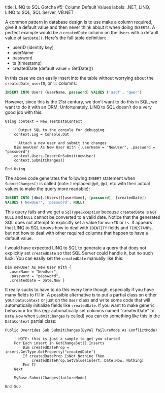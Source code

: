 title: LINQ to SQL Gotcha #5: Column Default Values
labels: .NET, LINQ, LINQ to SQL, SQL Server, VB.NET

A common pattern in database design is to use make a column required, give it a default value and then never think about it when doing <code>INSERT</code>s.  A perfect example would be a <code>createdDate</code> column on the <code>Users</code> with a default value of <code>GetDate()</code>.  Here's the full table definition<!--break-->:

<ul>
<li>userID (identity key)</li>
<li>userName</li>
<li>password</li>
<li>ts (timestamp)</li>
<li>createdDate (default value = GetDate())</li>
</ul>

In this case we can easily insert into the table without worrying about the <code>createdDate</code>, <code>userID</code>, or <code>ts</code> columns:

```sql
INSERT INTO Users (userName, password) VALUES ('asdf', 'qwer')
```

However, since this is the 21st century, we don't want to do this in SQL, we want to do it with an ORM.  Unfortunately, LINQ to SQL doesn't do a very good job with this.

```vbnet
Using context = New TestDataContext

    ' Output SQL to the console for debugging
    context.Log = Console.Out

    ' Attach a new user and submit the changes
    Dim newUser As New User With {.userName = "NewUser", .password = "password"}
    context.Users.InsertOnSubmit(newUser)
    context.SubmitChanges()

End Using
```

The above code generates the following <code>INSERT</code> statement when <code>SubmitChanges()</code> is called (note: I replaced <code>@p0</code>, <code>@p1</code>, etc with their actual values to make the query more readable):

```sql
INSERT INTO [dbo].[Users]([userName], [password], [createdDate])
VALUES ('NewUser', 'password', NULL)
```

This query fails and we get a <code>SqlTypeException</code> because <code>createdDate</code> is <code>NOT NULL</code> and <code>NULL</code> cannot be converted to a valid date.  Notice that the generated SQL does not attempt to explicitly set a value for <code>userID</code> or <code>ts</code>.  It appears that LINQ to SQL knows how to deal with <code>IDENTITY</code> fields and <code>TIMESTAMP</code>s, but not how to deal with other required columns that happen to have a default value.

I would have expected LINQ to SQL to generate a query that does not explicitly set <code>createdDate</code> so that SQL Server could handle it, but no such luck.  You can easily set the <code>createdDate</code> manually like this:

```vbnet
Dim newUser As New User With {
  .userName = "NewUser",
  .password = "password",
  .createdDate = Date.Now }
```

It really sucks to have to do this every time though, especially if you have many fields to fill in.  A possible alternative is to put a partial class on either your <code>DataContext</code> or just on the <code>User</code> class and write some code that will automatically initialize fields like <code>createdDate</code>.   If you want to make generic behaviour for this (eg: automatically set columns named "createdDate" to <code>Date.Now</code> when <code>SubmitChanges</code> is called) you can do something like this in the <code>DataContext</code> partial class:

```vbnet
Public Overrides Sub SubmitChanges(ByVal failureMode As ConflictMode)

    ' NOTE: this is just a sample to get you started
    For Each insert In GetChangeSet().Inserts
        Dim createdDateProp = insert.GetType.GetProperty("createdDate")
        If createdDateProp IsNot Nothing Then
            createdDateProp.SetValue(insert, Date.Now, Nothing)
        End If
    Next

    MyBase.SubmitChanges(failureMode)

End Sub
```
